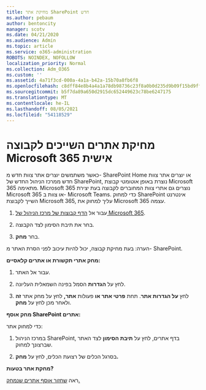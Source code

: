 ```yaml
---
title: מחיקת אתר SharePoint חדש
ms.author: pebaum
author: bentoncity
manager: scotv
ms.date: 04/21/2020
ms.audience: Admin
ms.topic: article
ms.service: o365-administration
ROBOTS: NOINDEX, NOFOLLOW
localization_priority: Normal
ms.collection: Adm_O365
ms.custom: ''
ms.assetid: 4a71f3cd-000a-4a1a-b42a-15b70a8fb6f8
ms.openlocfilehash: c8dff84e8b4a4a1a78db98736c23f8a0b0d235d9b09f15bd9ff770785badb4f2
ms.sourcegitcommit: b5f7da89a650d2915dc652449623c78be6247175
ms.translationtype: MT
ms.contentlocale: he-IL
ms.lasthandoff: 08/05/2021
ms.locfileid: "54118529"
---
```

# <a name="delete-sites-that-belong-to-a-microsoft-365-group"></a>מחיקת אתרים השייכים לקבוצה Microsoft 365 אישית

כאשר משתמשים יוצרים אתר צוות חדש מ- SharePoint Home או יוצרים אתר צוות חדש ממרכז הניהול החדש של SharePoint, נוצרת באופן אוטומטי קבוצת Microsoft 365 מתאימה. Microsoft 365 נוצרים גם אתרי צוות המחוברים לקבוצה בעת יצירת Microsoft 365 או צוות ב- Microsoft Teams. כדי למחוק SharePoint אינטרנט השייך לקבוצת Microsoft 365, עליך למחוק את Microsoft 365 עצמה. 
  
1. עבור אל [הדף קבוצות של מרכז הניהול של Microsoft 365](https://portal.office.com/adminportal/home#/groups).
    
2. בחר את תיבת הסימון לצד הקבוצה.
    
3. בחר **מחק**.
    
הערה: בעת מחיקת קבוצה, יכול להיות עיכוב לפני הסרת האתר מ- SharePoint.
  
**מחק אתרי תקשורת או אתרים קלאסיים:**

1. עבור אל האתר.
  
2. לחץ על **הגדרות** הסמל בפינה השמאלית העליונה. 
  
3. לחץ **על הגדרות אתר**. תחת **פרטי אתר או** פעולות **אתר,** לחץ על מחק אתר **זה** ולאחר מכן לחץ על **מחק**.
  
**מחק אוסף SharePoint אתרים:**

כדי למחוק אתר:
  
1. במרכז הניהול SharePoint, בדף אתרים, לחץ על **תיבת הסימון** לצד האתר שברצונך למחוק. 
    
2. בסרגל הכלים של רצועת הכלים, לחץ על **מחק.**
    
**מחקת אתר בטעות?**

ראה [שחזור אוסף אתרים שנמחק.](https://go.microsoft.com/fwlink/?linkid=867660)
  

